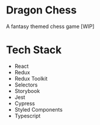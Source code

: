 # Dragon Chess
A fantasy themed chess game [WIP]

# Tech Stack
- React
- Redux
- Redux Toolkit
- Selectors
- Storybook
- Jest
- Cypress
- Styled Components
- Typescript